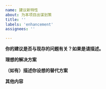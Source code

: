 ```yaml
---
name: 建议新特性
about: 为本项目出谋划策
title: ''
labels: 'enhancement'
assignees: ''

---
```


**你的建议是否与现存的问题有关？如果是请描述。**

<!-- 用简明的语言描述你遇到的问题。 -->

**理想的解决方案**

<!-- 用简明的语言描述你想要什么。 -->

**（如有）描述你设想的替代方案**

<!-- 用简明的语言描述你想到的替代方案。 -->

**其他内容**

<!-- 写下你想补充的内容。 -->

